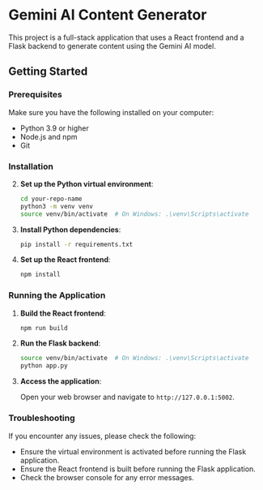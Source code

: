 # Gemini AI Content Generator

This project is a full-stack application that uses a React frontend and a Flask backend to generate content using the Gemini AI model.

## Getting Started

### Prerequisites

Make sure you have the following installed on your computer:

- Python 3.9 or higher
- Node.js and npm
- Git

### Installation

2. **Set up the Python virtual environment**:

    ```sh
    cd your-repo-name
    python3 -m venv venv
    source venv/bin/activate  # On Windows: .\venv\Scripts\activate
    ```

3. **Install Python dependencies**:

    ```sh
    pip install -r requirements.txt
    ```

4. **Set up the React frontend**:

    ```sh
    npm install
    ```

### Running the Application

1. **Build the React frontend**:

    ```sh
    npm run build
    ```

2. **Run the Flask backend**:

    ```sh
    source venv/bin/activate  # On Windows: .\venv\Scripts\activate
    python app.py
    ```

3. **Access the application**:

    Open your web browser and navigate to `http://127.0.0.1:5002`.

### Troubleshooting

If you encounter any issues, please check the following:

- Ensure the virtual environment is activated before running the Flask application.
- Ensure the React frontend is built before running the Flask application.
- Check the browser console for any error messages.